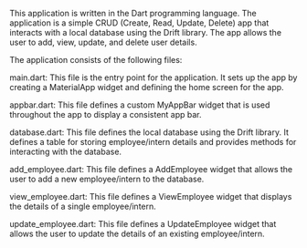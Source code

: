 This application is written in the Dart programming language. The application is a simple CRUD (Create, Read, Update, Delete) app that interacts with a local database using the Drift library. The app allows the user to add, view, update, and delete user details.

The application consists of the following files:

main.dart: This file is the entry point for the application. It sets up the app by creating a MaterialApp widget and defining the home screen for the app.

appbar.dart: This file defines a custom MyAppBar widget that is used throughout the app to display a consistent app bar.

database.dart: This file defines the local database using the Drift library. It defines a table for storing employee/intern details and provides methods for interacting with the database.

add_employee.dart: This file defines a AddEmployee widget that allows the user to add a new employee/intern to the database.

view_employee.dart: This file defines a ViewEmployee widget that displays the details of a single employee/intern.

update_employee.dart: This file defines a UpdateEmployee widget that allows the user to update the details of an existing employee/intern.